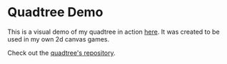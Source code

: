 # Quadtree Demo

This is a visual demo of my quadtree in action [here](https://www.quadtree.williambarronroberts.com). It was created to be used in my own 2d canvas games.

Check out the [quadtree's repository](https://github.com/wbroberts/quadtree).
